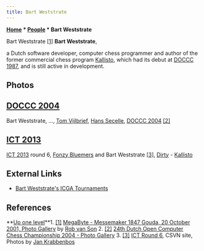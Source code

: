 ```yaml
---
title: Bart Weststrate
---
```

**[Home](Home "Home") * [People](People "People") * Bart Weststrate**

[](http://old.csvn.nl/gallery15.html) Bart Weststrate <a id="cite-note-1" href="#cite-ref-1">[1]</a>
**Bart Weststrate**,

a Dutch software developer, computer chess programmer and author of the former commercial chess program [Kallisto](Kallisto "Kallisto"), which had its debut at [DOCCC 1987](DOCCC_1987 "DOCCC 1987"), and is still active in development.

## Photos

## [DOCCC 2004](DOCCC_2004 "DOCCC 2004")

[](http://old.csvn.nl/gallery21.html)
Bart Weststrate, ..., [Tom Vijlbrief](Tom_Vijlbrief "Tom Vijlbrief"), [Hans Secelle](Hans_Secelle "Hans Secelle"), [DOCCC 2004](DOCCC_2004 "DOCCC 2004") <a id="cite-note-2" href="#cite-ref-2">[2]</a>

## [ICT 2013](ICT_2013 "ICT 2013")

[](https://www.csvn.nl/index.php/nieuws/51-toernooien/588-ict-round-6)
[ICT 2013](ICT_2013 "ICT 2013") round 6, [Fonzy Bluemers](Fonzy_Bluemers "Fonzy Bluemers") and Bart Weststrate <a id="cite-note-3" href="#cite-ref-3">[3]</a>, [Dirty](Dirty "Dirty") - [Kallisto](Kallisto "Kallisto")

## External Links

- [Bart Weststrate's ICGA Tournaments](https://www.game-ai-forum.org/icga-tournaments/person.php?id=77)

## References

\*\*[Up one level](People "People")\*\*1. <a id="cite-ref-1" href="#cite-note-1">[1]</a> [MegaByte - Messemaker 1847 Gouda, 20 October 2001, Photo Gallery](http://old.csvn.nl/gallery15.html) by [Rob van Son](Rob_van_Son "Rob van Son")
2\. <a id="cite-ref-2" href="#cite-note-2">[2]</a> [24th Dutch Open Computer Chess Championship 2004 - Photo Gallery](http://old.csvn.nl/gallery21.html)
3\. <a id="cite-ref-3" href="#cite-note-3">[3]</a> [ICT Round 6](https://www.csvn.nl/index.php/nieuws/51-toernooien/588-ict-round-6), CSVN site, Photos by [Jan Krabbenbos](Jan_Krabbenbos "Jan Krabbenbos")

